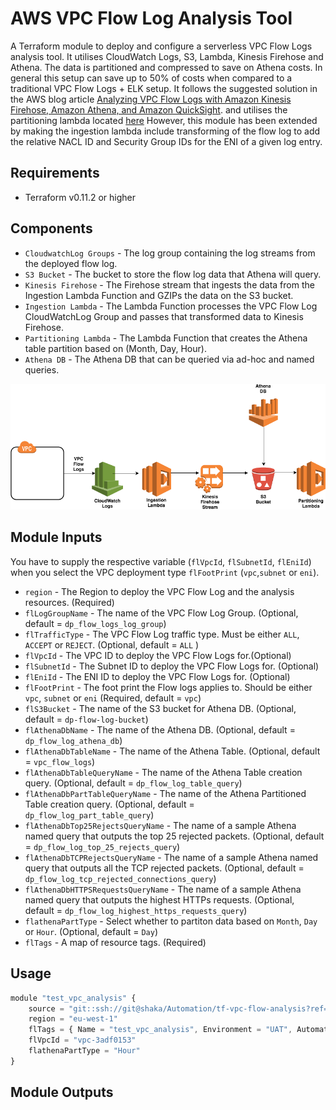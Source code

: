 # AWS VPC Flow Log Analysis Tool
A Terraform module to deploy and configure a serverless VPC Flow Logs analysis tool.
It utilises CloudWatch Logs, S3, Lambda, Kinesis Firehose and Athena. The data is partitioned
and compressed to save on Athena costs. In general this setup can save up to 50% of costs
when compared to a traditional VPC Flow Logs + ELK setup. It follows the suggested solution
in the AWS blog article [Analyzing VPC Flow Logs with Amazon Kinesis Firehose, Amazon Athena, and Amazon QuickSight](https://aws.amazon.com/blogs/big-data/analyzing-vpc-flow-logs-with-amazon-kinesis-firehose-amazon-athena-and-amazon-quicksight/).
and utilises the partitioning lambda located [here](https://github.com/bsnively/aws-big-data-blog/tree/master/aws-blog-vpcflowlogs-athena-quicksight/PartitioningFunction)
However, this module has been extended by making the ingestion lambda include transforming of the flow log to add the relative NACL ID and Security Group IDs for the ENI of a given log entry.

## Requirements
* Terraform v0.11.2 or higher

## Components
- `CloudwatchLog Groups` - The log group containing the log streams from the deployed flow log.
- `S3 Bucket` - The bucket to store the flow log data that Athena will query.
- `Kinesis Firehose` - The Firehose stream that ingests the data from the Ingestion Lambda Function and GZIPs the data on the S3 bucket.
- `Ingestion Lambda` - The Lambda Function processes the VPC Flow Log CloudWatchLog Group and passes that transformed data to Kinesis Firehose.
- `Partitioning Lambda` - The Lambda Function that creates the Athena table partition based on (Month, Day, Hour).
- `Athena DB` - The Athena DB that can be queried via ad-hoc and named queries.

![Screenshot](files/aws_flow_log_analysis.png)

## Module Inputs
You have to supply the respective variable (`flVpcId`, `flSubnetId`, `flEniId`) when you select the VPC deployment type `flFootPrint` (`vpc`,`subnet` or `eni`).

- `region` - The Region to deploy the VPC Flow Log and the analysis resources. (Required)
- `flLogGroupName` - The name of the VPC Flow Log Group. (Optional, default = `dp_flow_logs_log_group`)
- `flTrafficType` - The VPC Flow Log traffic type. Must be either `ALL`, `ACCEPT` or `REJECT`. (Optional, default = `ALL` )
- `flVpcId` - The VPC ID to deploy the VPC Flow Logs for.(Optional)
- `flSubnetId` - The Subnet ID to deploy the VPC Flow Logs for. (Optional)
- `flEniId` - The ENI ID to deploy the VPC Flow Logs for. (Optional)
- `flFootPrint` - The foot print the Flow logs applies to. Should be either `vpc`, `subnet` or `eni` (Required, default = `vpc`)
- `flS3Bucket` - The name of the S3 bucket for Athena DB. (Optional, default = `dp-flow-log-bucket`)
- `flAthenaDbName` - The name of the Athena DB. (Optional, default = `dp_flow_log_athena_db`)
- `flAthenaDbTableName` - The name of the Athena Table. (Optional, default = `vpc_flow_logs`)
- `flAthenaDbTableQueryName` - The name of the Athena Table creation query. (Optional, default = `dp_flow_log_table_query`)
- `flAthenaDbPartTableQueryName` - The name of the Athena Partitioned Table creation query. (Optional, default = `dp_flow_log_part_table_query`)
- `flAthenaDbTop25RejectsQueryName` - The name of a sample Athena named query that outputs the top 25 rejected packets. (Optional, default = `dp_flow_log_top_25_rejects_query`)
- `flAthenaDbTCPRejectsQueryName` - The name of a sample Athena named query that outputs all the TCP rejected packets. (Optional, default = `dp_flow_log_tcp_rejected_connections_query`)
- `flAthenaDbHTTPSRequestsQueryName` - The name of a sample Athena named query that outputs the highest HTTPs requests. (Optional, default = `dp_flow_log_highest_https_requests_query`)
- `flathenaPartType` - Select whether to partiton data based on `Month`, `Day` or `Hour`. (Optional, default = `Day`)
- `flTags` - A map of resource tags. (Required)

## Usage
``` js
module "test_vpc_analysis" {
    source = "git::ssh://git@shaka/Automation/tf-vpc-flow-analysis?ref=1.0"
    region = "eu-west-1"
    flTags = { Name = "test_vpc_analysis", Environment = "UAT", Automation = "created by terraform" }
    flVpcId = "vpc-3adf0153"
    flathenaPartType = "Hour"
}

```
## Module Outputs
